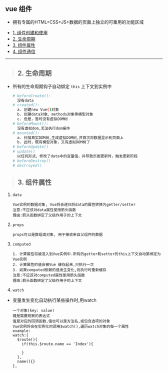 ## vue 组件
* 拥有专属的HTML+CSS+JS+数据的页面上独立的可重用的功能区域
- [1. 组件创建和使用](#1)
- [2. 生命周期](#2)
- [3. 组件属性](#3)
- [4. 组件通信](#3)

--------
><h2 id='2'>2. 生命周期</h2>
- 所有的生命周期钩子自动绑定 `this` 上下文到实例中
  ```bash
  # beforeCreate(): 
    没有data
  # created(): 
    a. 创建new Vue()对象
    b. 创建data对象、methods对象等模型对象
    c. 但是，暂时没有虚拟DOM树
  # beforeMount(): 
    没有虚拟dom,无法执行dom操作
  # mounted(): 
    a. 扫描真实DOM树,生成虚拟DOM树,并首次将数据显示到页面上
    b. 此时，既有模型对象，又有虚拟DOM树了
  # beforeUpdate()
  # update()
    以任何形式，修改了data中的变量值，并导致页面更新时，触发更新阶段
  # beforeDestroy()
  # destroyed()
  ```
><h2 id='3'>3. 组件属性</h2>
1. `data`
    ```
    Vue实例的数据对象, Vue将会递归将data的属性转换为getter/setter
    注意:不应该对data属性使用箭头函数
    理由:箭头函数绑定了父级作用于的上下文
    ```
2. `props`  
    ```   
    props可以是数组或对象, 用于接收来自父组件的数据
    ```
3. `computed`
    ```
    1. 计算属性将被混入到Vue实例中.所有的getter和setter的this上下文自动第绑定为Vue实例
    2. 计算属性的值会被Vue 缓存起来,只执行一次
    3. 如果computed依赖的值发生变化,则执行时重新缓存
    注意:不应该对computed属性使用箭头函数
    理由:箭头函数绑定了父级作用于的上下文
    ```
5. `watch`
- 变量发生变化自动执行某些操作时,用watch
  ```
  一个对象(key: value)
  键是需要观察的表达式
  值是对应的回调函数,值也可以是方法名,或包含选项的对象
  Vue实例将会在实例化时调用$watch(),遍历watch对象的每一个属性
  example: 
  watch:{
    $route(){
      if(this.$route.name == 'Index'){
    
      }
    },
    name(){}
  },
  ```
  